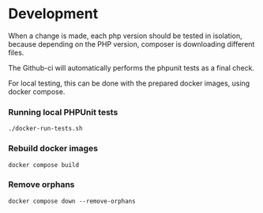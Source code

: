 # Development

When a change is made, each php version should be tested in isolation, because depending on the PHP version, composer is downloading different files.

The Github-ci will automatically performs the phpunit tests as a final check.

For local testing, this can be done with the prepared docker images, using docker compose.

### Running local PHPUnit tests

```
./docker-run-tests.sh
```

### Rebuild docker images

```
docker compose build
```

### Remove orphans

```
docker compose down --remove-orphans
```
